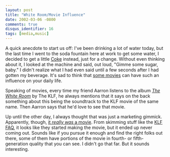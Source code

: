 ```yaml
---
layout: post
title: "White Room/Movie Influence"
date: 2002-03-06 -0800
comments: true
disqus_identifier: 16
tags: [media,music]
---
```

A quick anecdote to start us off: I've been drinking a lot of water
today, but the last time I went to the soda fountain here at work to get
some water, I decided to get a little [Coke](http://www.cocacola.com/)
instead, just for a change. Without even thinking about it, I looked at
the machine and said, out loud, "Gimme some sugar, baby." I didn't
realize what I had even said until a few seconds after I had gotten my
beverage. It's sad to think that [some
movies](http://www.amazon.com/exec/obidos/ASIN/B00001ODHJ/mhsvortex) can
have such an influence on your daily life.
 
 Speaking of movies, every time my friend Aarron listens to the album
*[The White
Room](http://www.amazon.com/exec/obidos/ASIN/B000002VMN/mhsvortex)* by
The KLF, he always mentions that it says on the back something about
this being the soundtrack to the KLF movie of the same name. Then Aarron
says that he'd love to see that movie.
 
 Up until the other day, I always thought that was just a marketing
gimmick. Apparently, though, [it *really was* a
movie](ftp://ftp.xmission.com/pub/users/l/lazlo/music/klf/etc/klf-script-thewhiteroom.txt).
From skimming stuff like the [KLF
FAQ](ftp://ftp.xmission.com/pub/users/l/lazlo/music/klf/klf-faq-199703.txt),
it looks like they started making the movie, but it ended up never
coming out. Sounds like if you pursue it enough and find the right folks
out there, some of them have portions of the movie in fourth- or
fifth-generation quality that you can see. I didn't go that far. But it
sounds interesting.
